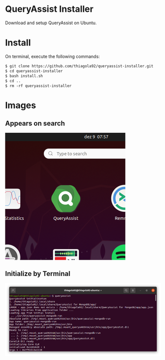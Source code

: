 # QueryAssist Installer
Download and setup QueryAssist on Ubuntu.  

# Install
On terminal, execute the following commands:  
```shell
$ git clone https://github.com/thiagola92/queryassist-installer.git
$ cd queryassist-installer
$ bash install.sh
$ cd ..
$ rm -rf queryassist-installer
```  

# Images

## Appears on search
![Find QueryAssist when searching](img/gnome-search.png)  

## Initialize by Terminal
![Initialize QueryAssist using terminal](img/gnome-terminal.png)  
